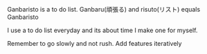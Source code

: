 Ganbaristo is a to do list. Ganbaru(頑張る) and risuto(リスト) equals Ganbaristo

I use a to do list everyday and its about time I make one for myself.


Remember to go slowly and not rush. Add features iteratively